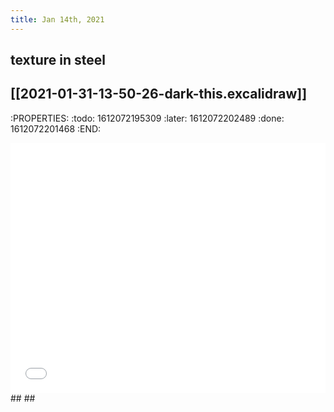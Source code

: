 ```yaml
---
title: Jan 14th, 2021
---
```


## texture in steel
## [[2021-01-31-13-50-26-dark-this.excalidraw]]
:PROPERTIES:
:todo: 1612072195309
:later: 1612072202489
:done: 1612072201468
:END:
<iframe class="draw-iframe" src="/draw?file=2021-01-31-13-50-26-dark-this.excalidraw" width="100%" height="400" frameborder="0" allowfullscreen></iframe>
##
##
